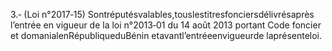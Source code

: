 3.‐ (Loi n°2017‐15) Sontréputésvalables,touslestitresfonciersdélivrésaprès l’entrée en vigueur de la loi n°2013‐01 du 14 août 2013 portant Code foncier et domanialenRépubliqueduBénin etavantl’entréeenvigueurde laprésenteloi.